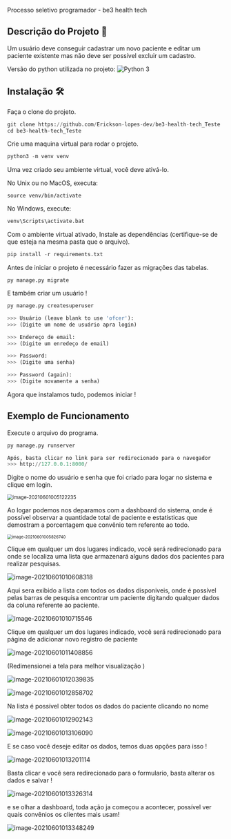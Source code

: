 

 Processo seletivo programador - be3 health tech



## Descrição do Projeto 📄

<p>Um usuário deve conseguir cadastrar um novo paciente e editar um paciente existente mas não deve ser
possível excluir um cadastro.</p>

Versão do python utilizada no projeto: ![Python 3](https://img.shields.io/badge/python-3.8-blue.svg)



## Instalação 🛠️

Faça o clone do projeto.

```python
git clone https://github.com/Erickson-lopes-dev/be3-health-tech_Teste
cd be3-health-tech_Teste
```



Crie uma maquina virtual  para rodar o projeto.

```python
python3 -m venv venv
```

Uma vez criado seu ambiente virtual, você deve ativá-lo.

No Unix ou no MacOS, executa:

```
source venv/bin/activate
```

No Windows, execute:

```python
venv\Scripts\activate.bat
```



Com o ambiente virtual ativado, Instale as dependências (certifique-se de que esteja na mesma pasta que o arquivo).

```python
pip install -r requirements.txt
```



Antes de iniciar o projeto é necessário fazer as migrações das tabelas.

```
py manage.py migrate
```



E também criar um usuário !

```python
py manage.py createsuperuser

>>> Usuário (leave blank to use 'ofcer'):
>>> (Digite um nome de usuário apra login)

>>> Endereço de email:
>>> (Digite um enredeço de email)

>>> Password:
>>> (Digite uma senha)

>>> Password (again):
>>> (Digite novamente a senha)
```

Agora  que instalamos tudo, podemos iniciar !

## Exemplo de Funcionamento

Execute o arquivo do programa.

```python
py manage.py runserver

Após, basta clicar no link para ser redirecionado para o navegador
>>> http://127.0.0.1:8000/
```



Digite o nome do usuário e senha que foi criado para logar no sistema e clique em login.

<img src="C:\Users\ofcer\AppData\Roaming\Typora\typora-user-images\image-20210601005122235.png" alt="image-20210601005122235" style="zoom: 80%;" />

Ao logar podemos nos deparamos com a dashboard do sistema, onde é possível observar a quantidade total de paciente e estatisticas que demostram a porcentagem que convênio tem referente ao todo.

<img src="C:\Users\ofcer\AppData\Roaming\Typora\typora-user-images\image-20210601005826740.png" alt="image-20210601005826740" style="zoom:67%;" />

Clique em qualquer um dos lugares indicado,  você será redirecionado para onde se localiza uma lista que armazenará alguns dados dos pacientes para realizar pesquisas.

![image-20210601010608318](C:\Users\ofcer\AppData\Roaming\Typora\typora-user-images\image-20210601010608318.png)



Aqui sera exibido a lista com todos os dados disponiveis, onde é possível pelas barras de pesquisa encontrar um paciente digitando qualquer dados da coluna referente ao paciente.

![image-20210601010715546](C:\Users\ofcer\AppData\Roaming\Typora\typora-user-images\image-20210601010715546.png)



Clique em qualquer um dos lugares indicado,  você será redirecionado para página de adicionar novo registro de paciente

![image-20210601011408856](C:\Users\ofcer\AppData\Roaming\Typora\typora-user-images\image-20210601011408856.png)

(Redimensionei a tela para melhor visualização )

![image-20210601012039835](C:\Users\ofcer\AppData\Roaming\Typora\typora-user-images\image-20210601012039835.png)

![image-20210601012858702](C:\Users\ofcer\AppData\Roaming\Typora\typora-user-images\image-20210601012858702.png)

Na lista é possível obter todos os dados do paciente clicando no nome

![image-20210601012902143](C:\Users\ofcer\AppData\Roaming\Typora\typora-user-images\image-20210601012902143.png)

![image-20210601013106090](C:\Users\ofcer\AppData\Roaming\Typora\typora-user-images\image-20210601013106090.png)



E se caso você deseje editar os dados, temos duas opções para isso !

![image-20210601013201114](C:\Users\ofcer\AppData\Roaming\Typora\typora-user-images\image-20210601013201114.png)



Basta clicar e você sera redirecionado para o formulario, basta alterar os dados e salvar !

![image-20210601013326314](C:\Users\ofcer\AppData\Roaming\Typora\typora-user-images\image-20210601013326314.png)

e se olhar a dashboard, toda ação ja começou a acontecer, possível ver quais convênios os clientes mais usam!

![image-20210601013348249](C:\Users\ofcer\AppData\Roaming\Typora\typora-user-images\image-20210601013348249.png)



